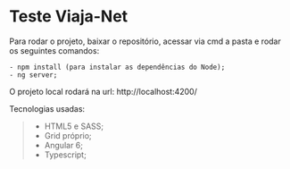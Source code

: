 # Teste Viaja-Net

Para rodar o projeto, baixar o repositório,
acessar via cmd a pasta e rodar os seguintes comandos:

```
- npm install (para instalar as dependências do Node);
- ng server;

```
O projeto local rodará na url: http://localhost:4200/

Tecnologias usadas:

>- HTML5 e SASS;
>- Grid próprio;
>- Angular 6;
>- Typescript;